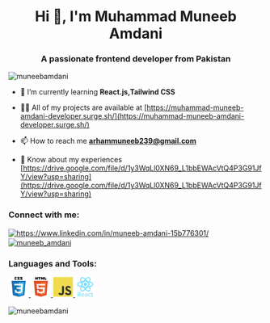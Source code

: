 <h1 align="center">Hi 👋, I'm Muhammad Muneeb Amdani</h1>
<h3 align="center">A passionate frontend developer from Pakistan</h3>

<p align="left"> <img src="https://komarev.com/ghpvc/?username=muneebamdani&label=Profile%20views&color=0e75b6&style=flat" alt="muneebamdani" /> </p>

- 🌱 I’m currently learning **React.js,Tailwind CSS**

- 👨‍💻 All of my projects are available at [https://muhammad-muneeb-amdani-developer.surge.sh/](https://muhammad-muneeb-amdani-developer.surge.sh/)

- 📫 How to reach me **arhammuneeb239@gmail.com**

- 📄 Know about my experiences [https://drive.google.com/file/d/1y3WqLl0XN69_L1bbEWAcVtQ4P3G91JfY/view?usp=sharing](https://drive.google.com/file/d/1y3WqLl0XN69_L1bbEWAcVtQ4P3G91JfY/view?usp=sharing)

<h3 align="left">Connect with me:</h3>
<p align="left">
<a href="https://linkedin.com/in/https://www.linkedin.com/in/muneeb-amdani-15b776301/" target="blank"><img align="center" src="https://raw.githubusercontent.com/rahuldkjain/github-profile-readme-generator/master/src/images/icons/Social/linked-in-alt.svg" alt="https://www.linkedin.com/in/muneeb-amdani-15b776301/" height="30" width="40" /></a>
<a href="https://instagram.com/muneeb_amdani" target="blank"><img align="center" src="https://raw.githubusercontent.com/rahuldkjain/github-profile-readme-generator/master/src/images/icons/Social/instagram.svg" alt="muneeb_amdani" height="30" width="40" /></a>
</p>

<h3 align="left">Languages and Tools:</h3>
<p align="left"> <a href="https://www.w3schools.com/css/" target="_blank" rel="noreferrer"> <img src="https://raw.githubusercontent.com/devicons/devicon/master/icons/css3/css3-original-wordmark.svg" alt="css3" width="40" height="40"/> </a> <a href="https://www.w3.org/html/" target="_blank" rel="noreferrer"> <img src="https://raw.githubusercontent.com/devicons/devicon/master/icons/html5/html5-original-wordmark.svg" alt="html5" width="40" height="40"/> </a> <a href="https://developer.mozilla.org/en-US/docs/Web/JavaScript" target="_blank" rel="noreferrer"> <img src="https://raw.githubusercontent.com/devicons/devicon/master/icons/javascript/javascript-original.svg" alt="javascript" width="40" height="40"/> </a> <a href="https://reactjs.org/" target="_blank" rel="noreferrer"> <img src="https://raw.githubusercontent.com/devicons/devicon/master/icons/react/react-original-wordmark.svg" alt="react" width="40" height="40"/> </a> </p>

<p><img align="center" src="https://github-readme-stats.vercel.app/api/top-langs?username=muneebamdani&show_icons=true&locale=en&layout=compact" alt="muneebamdani" /></p>
